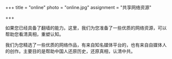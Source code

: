 +++
title = "online"
photo = "online.jpg"
assignment = "共享网络资源"

+++

如果您已经具备了翻墙的能力。这里，我们为您准备了一些优质的网络资源，可以帮助您看清真相，重塑认知。
<!--more-->

我们为您精选了一些优质的网络作品，有来自知名媒体平台的，也有来自自媒体人的创作。主要目的是帮助中国人还原历史，还原真相，认清中共。